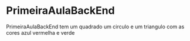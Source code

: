 # PrimeiraAulaBackEnd
PrimeiraAulaBackEnd
tem um quadrado um circulo e um triangulo com as cores azul vermelha e verde